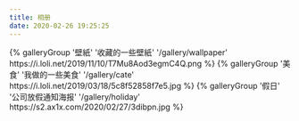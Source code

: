 ```yaml
---
title: 相册
date: 2020-02-26 19:25:25
---
```

<div class="gallery-group-main">
{% galleryGroup '壁紙' '收藏的一些壁紙' '/gallery/wallpaper' https://i.loli.net/2019/11/10/T7Mu8Aod3egmC4Q.png %}
{% galleryGroup '美食' '我做的一些美食' '/gallery/cate' https://i.loli.net/2019/03/18/5c8f52858f7e5.jpg %}
{% galleryGroup '假日' '公司放假通知海报' '/gallery/holiday' https://s2.ax1x.com/2020/02/27/3dibpn.jpg %}
</div>